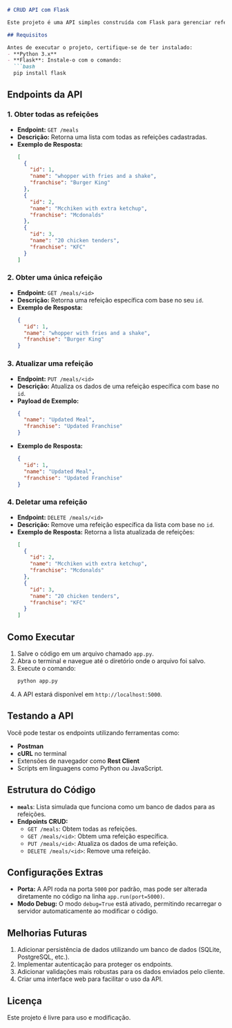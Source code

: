 ```markdown
# CRUD API com Flask

Este projeto é uma API simples construída com Flask para gerenciar refeições fictícias (meals). Ele implementa as operações CRUD (Create, Read, Update, Delete), permitindo listar, visualizar, atualizar e deletar refeições de uma lista simulada.

## Requisitos

Antes de executar o projeto, certifique-se de ter instalado:
- **Python 3.x**  
- **Flask**: Instale-o com o comando:
  ```bash
  pip install flask
  ```

## Endpoints da API

### 1. Obter todas as refeições
- **Endpoint:** `GET /meals`  
- **Descrição:** Retorna uma lista com todas as refeições cadastradas.  
- **Exemplo de Resposta:**
  ```json
  [
    {
      "id": 1,
      "name": "whopper with fries and a shake",
      "franchise": "Burger King"
    },
    {
      "id": 2,
      "name": "Mcchiken with extra ketchup",
      "franchise": "Mcdonalds"
    },
    {
      "id": 3,
      "name": "20 chicken tenders",
      "franchise": "KFC"
    }
  ]
  ```

### 2. Obter uma única refeição
- **Endpoint:** `GET /meals/<id>`  
- **Descrição:** Retorna uma refeição específica com base no seu `id`.  
- **Exemplo de Resposta:**
  ```json
  {
    "id": 1,
    "name": "whopper with fries and a shake",
    "franchise": "Burger King"
  }
  ```

### 3. Atualizar uma refeição
- **Endpoint:** `PUT /meals/<id>`  
- **Descrição:** Atualiza os dados de uma refeição específica com base no `id`.  
- **Payload de Exemplo:**
  ```json
  {
    "name": "Updated Meal",
    "franchise": "Updated Franchise"
  }
  ```
- **Exemplo de Resposta:**
  ```json
  {
    "id": 1,
    "name": "Updated Meal",
    "franchise": "Updated Franchise"
  }
  ```

### 4. Deletar uma refeição
- **Endpoint:** `DELETE /meals/<id>`  
- **Descrição:** Remove uma refeição específica da lista com base no `id`.  
- **Exemplo de Resposta:** Retorna a lista atualizada de refeições:
  ```json
  [
    {
      "id": 2,
      "name": "Mcchiken with extra ketchup",
      "franchise": "Mcdonalds"
    },
    {
      "id": 3,
      "name": "20 chicken tenders",
      "franchise": "KFC"
    }
  ]
  ```

## Como Executar

1. Salve o código em um arquivo chamado `app.py`.  
2. Abra o terminal e navegue até o diretório onde o arquivo foi salvo.  
3. Execute o comando:  
   ```bash
   python app.py
   ```
4. A API estará disponível em `http://localhost:5000`.

## Testando a API

Você pode testar os endpoints utilizando ferramentas como:  
- **Postman**  
- **cURL** no terminal  
- Extensões de navegador como **Rest Client**  
- Scripts em linguagens como Python ou JavaScript.  

## Estrutura do Código

- **`meals`**: Lista simulada que funciona como um banco de dados para as refeições.  
- **Endpoints CRUD:**  
  - `GET /meals`: Obtem todas as refeições.  
  - `GET /meals/<id>`: Obtem uma refeição específica.  
  - `PUT /meals/<id>`: Atualiza os dados de uma refeição.  
  - `DELETE /meals/<id>`: Remove uma refeição.  

## Configurações Extras

- **Porta:** A API roda na porta `5000` por padrão, mas pode ser alterada diretamente no código na linha `app.run(port=5000)`.  
- **Modo Debug:** O modo `debug=True` está ativado, permitindo recarregar o servidor automaticamente ao modificar o código.  

## Melhorias Futuras

1. Adicionar persistência de dados utilizando um banco de dados (SQLite, PostgreSQL, etc.).  
2. Implementar autenticação para proteger os endpoints.  
3. Adicionar validações mais robustas para os dados enviados pelo cliente.  
4. Criar uma interface web para facilitar o uso da API.  

## Licença

Este projeto é livre para uso e modificação.  
```

